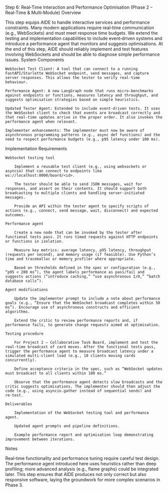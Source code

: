 Step 6: Real‑Time Interaction and Performance Optimisation (Phase 2 – Real‑Time & Multi‑Module)
Overview

This step equips AIDE to handle interactive services and performance constraints. Many modern applications require real‑time communication (e.g., WebSockets) and must meet response time budgets. We extend the testing and implementation capabilities to include event‑driven systems and introduce a performance agent that monitors and suggests optimisations. At the end of this step, AIDE should reliably implement and test features involving WebSockets and should be able to diagnose simple performance issues.
System Components

    WebSocket Test Client: A tool that can connect to a running FastAPI/Starlette WebSocket endpoint, send messages, and capture server responses. This allows the tester to verify real‑time behaviour.

    Performance Agent: A new LangGraph node that runs micro‑benchmarks against endpoints or functions, measures latency and throughput, and suggests optimisation strategies based on simple heuristics.

    Updated Tester Agent: Extended to include event‑driven tests. It uses the WebSocket client to check that events are broadcast correctly and that real‑time updates arrive in the proper order. It also invokes the performance agent when relevant.

    Implementer enhancements: The implementer must now be aware of asynchronous programming patterns (e.g., async def functions) and the need to respect performance budgets (e.g., p95 latency under 100 ms).

Implementation Requirements

    WebSocket testing tool

        Implement a reusable test client (e.g., using websockets or asyncio) that can connect to endpoints like ws://localhost:8000/board/<id>.

        The tester should be able to send JSON messages, wait for responses, and assert on their contents. It should support both broadcasting to multiple clients and handling server‑initiated messages.

        Provide an API within the tester agent to specify scripts of actions (e.g., connect, send message, wait, disconnect) and expected outcomes.

    Performance agent

        Create a new node that can be invoked by the tester after functional tests pass. It runs timed requests against HTTP endpoints or functions in isolation.

        Measure key metrics: average latency, p95 latency, throughput (requests per second), and memory usage (if feasible). Use Python’s time and tracemalloc or memory_profiler where appropriate.

        Based on thresholds defined in the spec or configuration (e.g., “p95 < 200 ms”), the agent labels performance as pass/fail and suggests actions (“introduce caching,” “use asynchronous I/O,” “batch database calls”).

    Agent modifications

        Update the implementer prompt to include a note about performance goals (e.g., “Ensure that the WebSocket broadcast completes within 50 ms”). Encourage use of asynchronous constructs and efficient algorithms.

        Extend the critic to review performance reports and, if performance fails, to generate change requests aimed at optimisation.

    Testing procedure

        For Project 2 – Collaborative Task Board, implement and test the real‑time broadcast of card moves. After the functional tests pass, trigger the performance agent to measure broadcast latency under a simulated multi‑client load (e.g., 10 clients moving cards concurrently).

        Define acceptance criteria in the spec, such as “WebSocket updates must broadcast to all clients within 100 ms.”

        Observe that the performance agent detects slow broadcasts and the critic suggests optimisations. The implementer should then adjust the code (e.g., using asyncio.gather instead of sequential sends) and re‑test.

    Deliverables

        Implementation of the WebSocket testing tool and performance agent.

        Updated agent prompts and pipeline definitions.

        Example performance report and optimisation loop demonstrating improvement between iterations.

Notes

Real‑time functionality and performance tuning require careful test design. The performance agent introduced here uses heuristics rather than deep profiling; more advanced analysis (e.g., flame graphs) could be integrated later. This step ensures that AIDE produces not only correct but also responsive software, laying the groundwork for more complex scenarios in Phase 3.